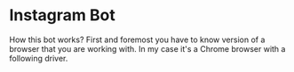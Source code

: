 # Instagram Bot
How this bot works?
First and foremost you have to know version of a browser that you are working with. In my case it's a Chrome browser with a following driver.

